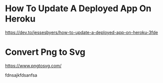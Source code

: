 # How To Update A Deployed App On Heroku
https://dev.to/jessesbyers/how-to-update-a-deployed-app-on-heroku-3fde


# Convert Png to Svg
https://www.pngtosvg.com/

fdnsajkfdsanfsa